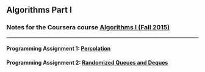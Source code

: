 ## Algorithms Part I
### Notes for the Coursera course [Algorithms I (Fall 2015)](https://www.coursera.org/course/algs4partI)
-------------------------------------

#### Programming Assignment 1: [Percolation](http://coursera.cs.princeton.edu/algs4/assignments/percolation.html)
#### Programming Assignment 2: [Randomized Queues and Deques](http://coursera.cs.princeton.edu/algs4/assignments/queues.html)

